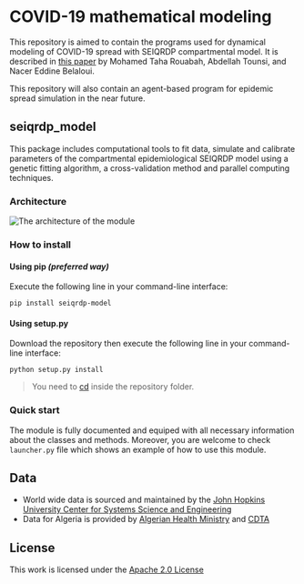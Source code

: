 # COVID-19 mathematical modeling

This repository is aimed to contain the programs used for dynamical modeling of COVID-19 spread with SEIQRDP compartmental model. It is described in [this paper](https://doi.org/10.1016/j.sciaf.2021.e01050) by Mohamed Taha Rouabah, Abdellah Tounsi, and Nacer Eddine Belaloui.

This repository will also contain an agent-based program for epidemic spread simulation in the near future.

## seiqrdp_model

This package includes computational tools to fit data, simulate and calibrate
parameters of the compartmental epidemiological SEIQRDP model using a genetic
fitting algorithm, a cross-validation method and parallel computing techniques.

### Architecture

![The architecture of the module](https://github.com/Taha-Rouabah/COVID-19/raw/master/images/SEIRQDPDiag.png)

### How to install

#### Using pip _(preferred way)_

Execute the following line in your command-line interface:

```
pip install seiqrdp-model
```


#### Using setup.py

Download the repository then execute the following line in your command-line interface:

```
python setup.py install
```

> You need to [cd](<https://en.wikipedia.org/wiki/Cd_(command)>) inside the repository folder.

### Quick start

The module is fully documented and equiped with all necessary information
about the classes and methods.
Moreover, you are welcome to check `launcher.py` file which shows an example of
how to use this module.

## Data

- World wide data is sourced and maintained by the [John Hopkins University Center for Systems Science and Engineering](https://raw.githubusercontent.com/datasets/covid-19/master/data/time-series-19-covid-combined.csv)
- Data for Algeria is provided by [Algerian Health Ministry](http://covid19.sante.gov.dz/carte/) and [CDTA](https://covid19.cdta.dz/dashboard/production/index.php#)

## License

This work is licensed under the [Apache 2.0 License](https://github.com/Taha-Rouabah/COVID-19/blob/master/LICENSE)

